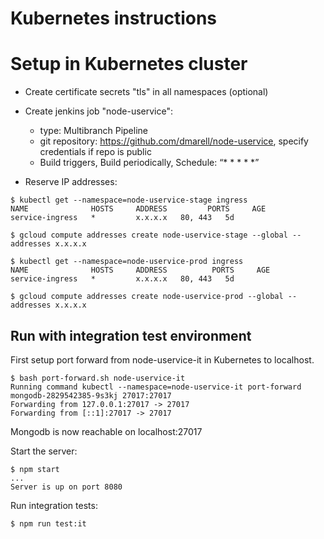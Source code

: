 # Kubernetes instructions

# Setup in Kubernetes cluster

- Create certificate secrets "tls" in all namespaces (optional)

- Create jenkins job "node-uservice":
    - type: Multibranch Pipeline
    - git repository: https://github.com/dmarell/node-uservice, specify credentials if repo is public
    - Build triggers, Build periodically, Schedule: “* * * * *”

- Reserve IP addresses:
```
$ kubectl get --namespace=node-uservice-stage ingress
NAME              HOSTS     ADDRESS         PORTS     AGE
service-ingress   *         x.x.x.x   80, 443   5d

$ gcloud compute addresses create node-uservice-stage --global --addresses x.x.x.x

$ kubectl get --namespace=node-uservice-prod ingress
NAME              HOSTS     ADDRESS          PORTS     AGE
service-ingress   *         x.x.x.x   80, 443   5d

$ gcloud compute addresses create node-uservice-prod --global --addresses x.x.x.x
```

## Run with integration test environment

First setup port forward from node-uservice-it in Kubernetes to localhost.
```
$ bash port-forward.sh node-uservice-it
Running command kubectl --namespace=node-uservice-it port-forward mongodb-2829542385-9s3kj 27017:27017
Forwarding from 127.0.0.1:27017 -> 27017
Forwarding from [::1]:27017 -> 27017
```

Mongodb is now reachable on localhost:27017

Start the server:
```
$ npm start
...
Server is up on port 8080
```

Run integration tests:

```
$ npm run test:it
```
